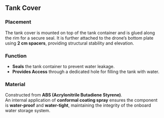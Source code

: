 ## Tank Cover

### Placement
The tank cover is mounted on top of the tank container and is glued along the rim for a secure seal. It is further attached to the drone’s bottom plate using **2 cm spacers**, providing structural stability and elevation.

### Function
- **Seals** the tank container to prevent water leakage.
- **Provides Access** through a dedicated hole for filling the tank with water.

### Material
Constructed from **ABS (Acrylonitrile Butadiene Styrene)**.  
An internal application of **conformal coating spray** ensures the component is **water-proof** and **water-tight**, maintaining the integrity of the onboard water storage system.
